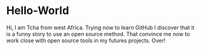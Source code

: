 # Hello-World

Hi,
I am Tcha from west Africa. Trying now to learn GitHub I discover that it is a funny story to use an open source method.
That convince me now to work close with open source tools in my futures projects. Over!

